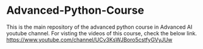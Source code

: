 # Advanced-Python-Course
This is the main repository of the advanced python course in Advanced AI youtube channel. For visting the videos of this course, check the below link. <br />
https://www.youtube.com/channel/UCv3KsWJBoro5cstfyGVyJUw
